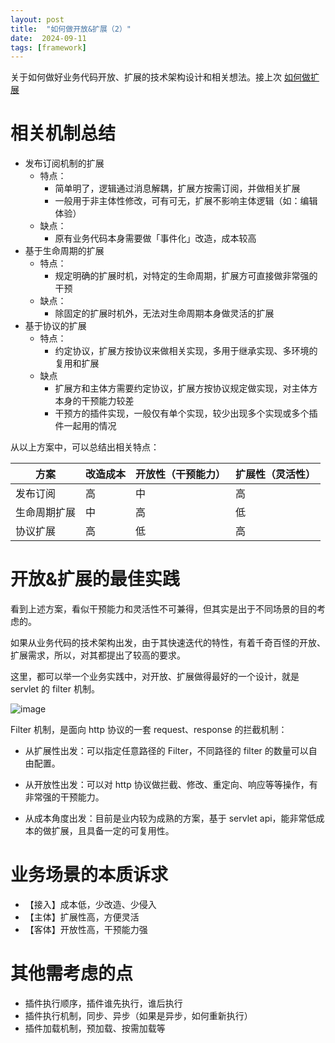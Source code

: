 ```yaml
---
layout: post
title:  "如何做开放&扩展（2）"
date:  2024-09-11
tags: [framework]
---
```


  关于如何做好业务代码开放、扩展的技术架构设计和相关想法。接上次 [如何做扩展](https://zhoukekestar.github.io/notes/2024/08/06/extend.html)

# 相关机制总结

* 发布订阅机制的扩展
  * 特点：
    * 简单明了，逻辑通过消息解耦，扩展方按需订阅，并做相关扩展
    * 一般用于非主体性修改，可有可无，扩展不影响主体逻辑（如：编辑体验）
  * 缺点：
    * 原有业务代码本身需要做「事件化」改造，成本较高
* 基于生命周期的扩展
  * 特点：
    * 规定明确的扩展时机，对特定的生命周期，扩展方可直接做非常强的干预
  * 缺点：
    * 除固定的扩展时机外，无法对生命周期本身做灵活的扩展
* 基于协议的扩展
  * 特点：
    * 约定协议，扩展方按协议来做相关实现，多用于继承实现、多环境的复用和扩展
  * 缺点
    * 扩展方和主体方需要约定协议，扩展方按协议规定做实现，对主体方本身的干预能力较差
    * 干预方的插件实现，一般仅有单个实现，较少出现多个实现或多个插件一起用的情况


从以上方案中，可以总结出相关特点：

| 方案   | 改造成本 | 开放性（干预能力） | 扩展性（灵活性） |
| ---- | ---- | ------- | --- |
| 发布订阅 | 高    | 中  | 高   |
| 生命周期扩展 | 中    | 高 | 低  |
| 协议扩展 | 高 | 低 | 高   |


# 开放&扩展的最佳实践

  看到上述方案，看似干预能力和灵活性不可兼得，但其实是出于不同场景的目的考虑的。

  如果从业务代码的技术架构出发，由于其快速迭代的特性，有着千奇百怪的开放、扩展需求，所以，对其都提出了较高的要求。

  这里，都可以举一个业务实践中，对开放、扩展做得最好的一个设计，就是 servlet 的 filter 机制。

  ![image](https://github.com/user-attachments/assets/00faf3d9-1594-4bb4-bd22-03a7fcec5c42)

  Filter 机制，是面向 http 协议的一套 request、response 的拦截机制：

  * 从扩展性出发：可以指定任意路径的 Filter，不同路径的 filter 的数量可以自由配置。

  * 从开放性出发：可以对 http 协议做拦截、修改、重定向、响应等等操作，有非常强的干预能力。

  * 从成本角度出发：目前是业内较为成熟的方案，基于 servlet api，能非常低成本的做扩展，且具备一定的可复用性。


# 业务场景的本质诉求

* 【接入】成本低，少改造、少侵入
* 【主体】扩展性高，方便灵活
* 【客体】开放性高，干预能力强


# 其他需考虑的点

* 插件执行顺序，插件谁先执行，谁后执行
* 插件执行机制，同步、异步（如果是异步，如何重新执行）
* 插件加载机制，预加载、按需加载等

